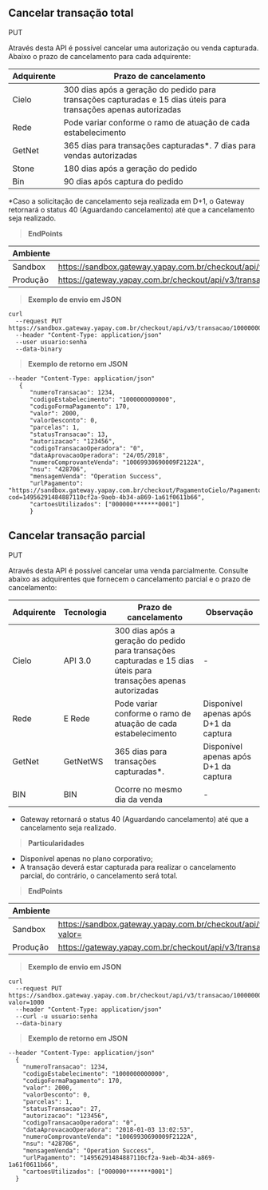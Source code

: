 ## Cancelar transação total

<span class="put">PUT</span>

Através desta API é possível cancelar uma autorização ou venda capturada. 
Abaixo o prazo de cancelamento para cada adquirente:

Adquirente | Prazo de cancelamento
---------- | ----------------------
Cielo|	300 dias após a geração do pedido para transações capturadas e 15 dias úteis para transações apenas autorizadas
Rede|	Pode variar conforme o ramo de atuação de cada estabelecimento
GetNet|	365 dias para transações capturadas*. 7 dias para vendas autorizadas
Stone|	180 dias após a geração do pedido
Bin|	90 dias após captura do pedido

*Caso a solicitação de cancelamento seja realizada em D+1, o Gateway retornará o status 40 (Aguardando cancelamento) até que a cancelamento seja realizado.

> **EndPoints**

Ambiente | Endereço
-------- | ---------
Sandbox  |https://sandbox.gateway.yapay.com.br/checkout/api/v3/transacao/«codigoEstabelecimento»/«numeroPedido»/cancelar
Produção |https://gateway.yapay.com.br/checkout/api/v3/transacao/«codigoEstabelecimento»/«numeroPedido»/cancelar

> **Exemplo de envio em JSON**

```curl
curl
  --request PUT https://sandbox.gateway.yapay.com.br/checkout/api/v3/transacao/10000000000000/1234/cancelar
  --header "Content-Type: application/json"
  --user usuario:senha
  --data-binary
```

> **Exemplo de retorno em JSON**

```curl
--header "Content-Type: application/json"
   {
      "numeroTransacao": 1234,
      "codigoEstabelecimento": "1000000000000",
      "codigoFormaPagamento": 170,
      "valor": 2000,
      "valorDesconto": 0,
      "parcelas": 1,
      "statusTransacao": 13,
      "autorizacao": "123456",
      "codigoTransacaoOperadora": "0",
      "dataAprovacaoOperadora": "24/05/2018",
      "numeroComprovanteVenda": "10069930690009F2122A",
      "nsu": "428706",
      "mensagemVenda": "Operation Success",
      "urlPagamento": "https://sandbox.gateway.yapay.com.br/checkout/PagamentoCielo/PagamentoCielo.do?cod=14956291484887110cf2a-9aeb-4b34-a869-1a61f0611b66",
      "cartoesUtilizados": ["000000*******0001"]
      }
```

## Cancelar transação parcial

<span class="put">PUT</span>

Através desta API é possível cancelar uma venda parcialmente. 
Consulte abaixo as adquirentes que fornecem o cancelamento parcial e o prazo de cancelamento:

Adquirente | Tecnologia | Prazo de cancelamento | Observação
---------- | -----------| ----------- | ----------
Cielo|	API 3.0| 300 dias após a geração do pedido para transações capturadas e 15 dias úteis para transações apenas autorizadas | -
Rede|	E Rede|	Pode variar conforme o ramo de atuação de cada estabelecimento | Disponível apenas após D+1 da captura
GetNet| GetNetWS | 365 dias para transações capturadas*. | Disponível apenas após D+1 da captura
BIN| BIN | Ocorre no mesmo dia da venda | -

* Gateway retornará o status 40 (Aguardando cancelamento) até que a cancelamento seja realizado.

> **Particularidades**

* Disponível apenas no plano corporativo;
* A transação deverá estar capturada para realizar o cancelamento parcial, do contrário, o cancelamento será total.

> **EndPoints**

Ambiente | Endereço
-------- | ---------
Sandbox  |https://sandbox.gateway.yapay.com.br/checkout/api/v3/transacao/«codigoEstabelecimento»/«numeroPedido»/cancelar?valor=
Produção |https://gateway.yapay.com.br/checkout/api/v3/transacao/«codigoEstabelecimento»/«numeroPedido»/cancelar?valor=

> **Exemplo de envio em JSON**

```curl
curl
  --request PUT https://sandbox.gateway.yapay.com.br/checkout/api/v3/transacao/10000000000000/1234/cancelar?valor=1000
  --header "Content-Type: application/json"
  --curl -u usuario:senha
  --data-binary
```

> **Exemplo de retorno em JSON**

```curl
--header "Content-Type: application/json"
  {
    "numeroTransacao": 1234,
    "codigoEstabelecimento": "1000000000000",
    "codigoFormaPagamento": 170,
    "valor": 2000,
    "valorDesconto": 0,
    "parcelas": 1,
    "statusTransacao": 27,
    "autorizacao": "123456",
    "codigoTransacaoOperadora": "0",
    "dataAprovacaoOperadora": "2018-01-03 13:02:53",
    "numeroComprovanteVenda": "10069930690009F2122A",
    "nsu": "428706",
    "mensagemVenda": "Operation Success",
    "urlPagamento": "14956291484887110cf2a-9aeb-4b34-a869-1a61f0611b66",
    "cartoesUtilizados": ["000000*******0001"]
  }
```

